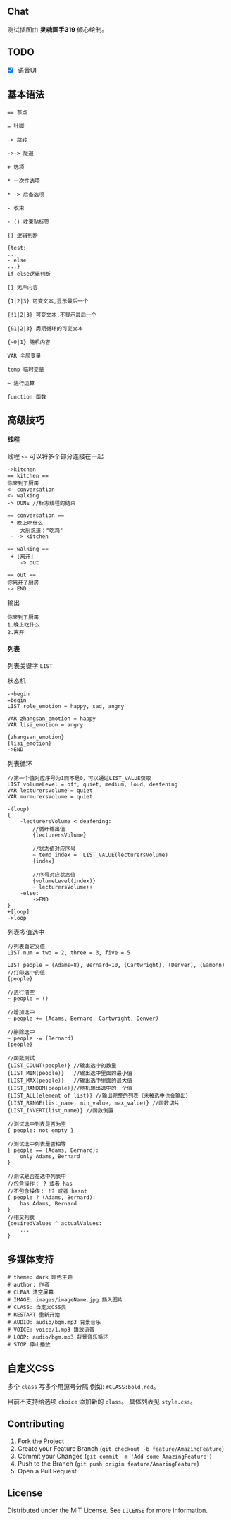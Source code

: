 ## Chat

测试插图由 **灵魂画手319** 倾心绘制。

## TODO

- [x] 语音UI

## 基本语法

```
== 节点

= 针脚

-> 跳转

->-> 隧道

+ 选项

* 一次性选项

* -> 后备选项

- 收束

- () 收束贴标签

{} 逻辑判断

{test:
...
- else
...} 
if-else逻辑判断

[] 无声内容

{1|2|3} 可变文本,显示最后一个

{!1|2|3} 可变文本,不显示最后一个

{&1|2|3} 周期循环的可变文本

{~0|1} 随机内容

VAR 全局变量

temp 临时变量

~ 进行运算

function 函数
```

## 高级技巧

#### 线程

线程 `<-` 可以将多个部分连接在一起

```
->kitchen
== kitchen ==
你来到了厨房
<- conversation
<- walking
-> DONE //标志线程的结束

== conversation ==
 * 晚上吃什么
    大厨说道："吃鸡"
 - -> kitchen

== walking ==
 + [离开]
    -> out

== out ==
你离开了厨房
-> END
```

输出

```
你来到了厨房
1.晚上吃什么
2.离开
```

#### 列表

列表关键字 `LIST` 

状态机

```
->begin
=begin
LIST role_emotion = happy, sad, angry

VAR zhangsan_emotion = happy
VAR lisi_emotion = angry

{zhangsan_emotion}
{lisi_emotion}
->END
```

列表循环

```
//第一个值对应序号为1而不是0，可以通过LIST_VALUE获取
LIST volumeLevel = off, quiet, medium, loud, deafening
VAR lecturersVolume = quiet
VAR murmurersVolume = quiet

-(loop)
{ 
    -lecturersVolume < deafening:
        //循环输出值
        {lecturersVolume}
        
        //状态值对应序号
        ~ temp index =  LIST_VALUE(lecturersVolume)
        {index}
        
        //序号对应状态值
        {volumeLevel(index)}
	    ~ lecturersVolume++
    -else:
        ->END
}
+[loop] 
->loop
```

列表多值选中

```
//列表自定义值
LIST num = two = 2, three = 3, five = 5

LIST people = (Adams=8), Bernard=10, (Cartwright), (Denver), (Eamonn)
//打印选中的值
{people}

//进行清空
~ people = ()

//增加选中
~ people += (Adams, Bernard, Cartwright, Denver)

//删除选中
~ people -= (Bernard)
{people}

//函数测试
{LIST_COUNT(people)} //输出选中的数量
{LIST_MIN(people)} 	 //输出选中里面的最小值
{LIST_MAX(people)} 	 //输出选中里面的最大值
{LIST_RANDOM(people)}//随机输出选中的一个值
{LIST_ALL(element of list)} //输出完整的列表（未被选中也会输出）
{LIST_RANGE(list_name, min_value, max_value)} //函数切片
{LIST_INVERT(list_name)} //函数倒置

//测试选中列表是否为空
{ people: not empty }

//测试选中列表是否相等
{ people == (Adams, Bernard):
    only Adams, Bernard
}

//测试是否在选中列表中
//包含操作： ? 或者 has
//不包含操作： !? 或者 hasnt
{ people ? (Adams, Bernard):
    has Adams, Bernard
}
//相交列表
{desiredValues ^ actualValues: 
    ...
} 
```
## 多媒体支持

```
# theme: dark 暗色主题
# author: 作者
# CLEAR 清空屏幕
# IMAGE: images/imageName.jpg 插入图片
# CLASS: 自定义CSS类
# RESTART 重新开始
# AUDIO: audio/bgm.mp3 背景音乐
# VOICE: voice/1.mp3 播放语音
# LOOP: audio/bgm.mp3 背景音乐循环
# STOP 停止播放
```

## 自定义CSS

多个 `class` 写多个用逗号分隔,例如: `#CLASS:bold,red`。

目前不支持给选项 `choice` 添加新的 `class`。 
具体列表见 `style.css`。

## Contributing

1. Fork the Project
2. Create your Feature Branch (`git checkout -b feature/AmazingFeature`)
3. Commit your Changes (`git commit -m 'Add some AmazingFeature'`)
4. Push to the Branch (`git push origin feature/AmazingFeature`)
5. Open a Pull Request

## License

Distributed under the MIT License. See `LICENSE` for more information.

